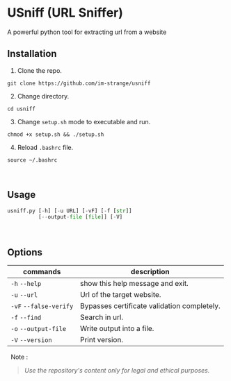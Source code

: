 # USniff (URL Sniffer)
A powerful python tool for extracting url from a website
&nbsp; 

## Installation
1. Clone the repo.
```
git clone https://github.com/im-strange/usniff
```
2. Change directory.
```
cd usniff
```
3. Change `setup.sh` mode to executable and run.
```
chmod +x setup.sh && ./setup.sh
```
4. Reload `.bashrc` file.
```
source ~/.bashrc
```

&nbsp; 
## Usage
```python
usniff.py [-h] [-u URL] [-vF] [-f [str]]
          [--output-file [file]] [-V]
```
&nbsp; 

## Options
| commands | description |
| --- | --- |
| `-h` `--help` |  show this help message and exit. |
| `-u` `--url`  |  Url of the target website.
| `-vF` `--false-verify` |  Bypasses certificate validation completely.
| `-f` `--find` |  Search in url.
| `-o` `--output-file` |  Write output into a file.
| `-V` `--version`  |      Print version.

&nbsp; 
Note :
>*Use the repository's content only for legal and ethical purposes.*
